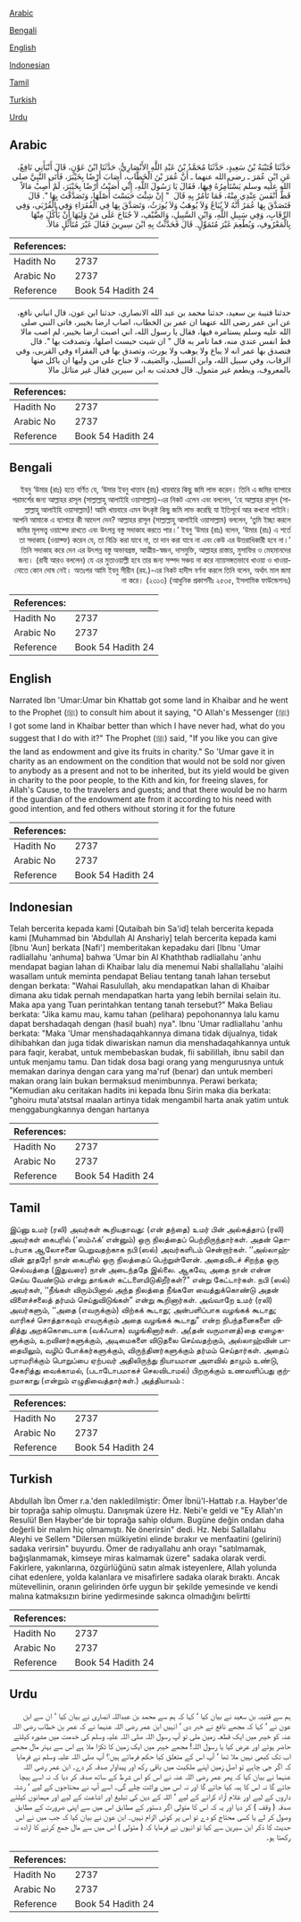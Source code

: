 [Arabic](#arabic)

[Bengali](#bengali)

[English](#english)

[Indonesian](#indonesian)

[Tamil](#tamil)

[Turkish](#turkish)

[Urdu](#urdu)

## Arabic


<div dir="rtl" lang="ar" style={{fontSize:'larger',backgroundColor:'#f8f9fa',padding:20}}>
حَدَّثَنَا قُتَيْبَةُ بْنُ سَعِيدٍ، حَدَّثَنَا مُحَمَّدُ بْنُ عَبْدِ اللَّهِ الأَنْصَارِيُّ، حَدَّثَنَا ابْنُ عَوْنٍ، قَالَ أَنْبَأَنِي نَافِعٌ، عَنِ ابْنِ عُمَرَ ـ رضى الله عنهما ـ أَنَّ عُمَرَ بْنَ الْخَطَّابِ، أَصَابَ أَرْضًا بِخَيْبَرَ، فَأَتَى النَّبِيَّ صلى الله عليه وسلم يَسْتَأْمِرُهُ فِيهَا، فَقَالَ يَا رَسُولَ اللَّهِ، إِنِّي أَصَبْتُ أَرْضًا بِخَيْبَرَ، لَمْ أُصِبْ مَالاً قَطُّ أَنْفَسَ عِنْدِي مِنْهُ، فَمَا تَأْمُرُ بِهِ قَالَ ‏ "‏ إِنْ شِئْتَ حَبَسْتَ أَصْلَهَا، وَتَصَدَّقْتَ بِهَا ‏"‏‏.‏ قَالَ فَتَصَدَّقَ بِهَا عُمَرُ أَنَّهُ لاَ يُبَاعُ وَلاَ يُوهَبُ وَلاَ يُورَثُ، وَتَصَدَّقَ بِهَا فِي الْفُقَرَاءِ وَفِي الْقُرْبَى، وَفِي الرِّقَابِ، وَفِي سَبِيلِ اللَّهِ، وَابْنِ السَّبِيلِ، وَالضَّيْفِ، لاَ جُنَاحَ عَلَى مَنْ وَلِيَهَا أَنْ يَأْكُلَ مِنْهَا بِالْمَعْرُوفِ، وَيُطْعِمَ غَيْرَ مُتَمَوِّلٍ‏.‏ قَالَ فَحَدَّثْتُ بِهِ ابْنَ سِيرِينَ فَقَالَ غَيْرَ مُتَأَثِّلٍ مَالاً‏.‏
</div>
<div style={{backgroundColor:'#f8f9fa',padding:20, marginBottom: 10}}><table> <thead> <tr> <th>References:</th> <th></th> </tr> </thead> <tbody><tr><td>Hadith No</td><td>2737</td></tr><tr><td>Arabic No</td><td>2737</td></tr><tr><td>Reference</td><td>Book 54 Hadith 24</td></tr></tbody></table></div>


<div dir="rtl" lang="ar" style={{fontSize:'larger',backgroundColor:'#f8f9fa',padding:20}}>
حدثنا قتيبة بن سعيد، حدثنا محمد بن عبد الله الانصاري، حدثنا ابن عون، قال انباني نافع، عن ابن عمر رضى الله عنهما ان عمر بن الخطاب، اصاب ارضا بخيبر، فاتى النبي صلى الله عليه وسلم يستامره فيها، فقال يا رسول الله، اني اصبت ارضا بخيبر، لم اصب مالا قط انفس عندي منه، فما تامر به قال " ان شيت حبست اصلها، وتصدقت بها ". قال فتصدق بها عمر انه لا يباع ولا يوهب ولا يورث، وتصدق بها في الفقراء وفي القربى، وفي الرقاب، وفي سبيل الله، وابن السبيل، والضيف، لا جناح على من وليها ان ياكل منها بالمعروف، ويطعم غير متمول. قال فحدثت به ابن سيرين فقال غير متاثل مالا
</div>
<div style={{backgroundColor:'#f8f9fa',padding:20, marginBottom: 10}}><table> <thead> <tr> <th>References:</th> <th></th> </tr> </thead> <tbody><tr><td>Hadith No</td><td>2737</td></tr><tr><td>Arabic No</td><td>2737</td></tr><tr><td>Reference</td><td>Book 54 Hadith 24</td></tr></tbody></table></div>

## Bengali


<div dir="rtl" lang="bn" style={{fontSize:'larger',backgroundColor:'#f8f9fa',padding:20}}>
ইবনু ‘উমার (রাঃ) হতে বর্ণিত যে, ‘উমার ইবনু খাত্তাব (রাঃ) খায়বারে কিছু জমি লাভ করেন। তিনি এ জমির ব্যাপারে পরামর্শের জন্য আল্লাহর রাসূল (সাল্লাল্লাহু আলাইহি ওয়াসাল্লাম)-এর নিকট এলেন এবং বললেন, ‘হে আল্লাহর রাসূল (সাল্লাল্লাহু আলাইহি ওয়াসাল্লাম)! আমি খায়বারে এমন উৎকৃষ্ট কিছু জমি লাভ করেছি যা ইতিপূর্বে আর কখনো পাইনি। আপনি আমাকে এ ব্যাপারে কী আদেশ দেন? আল্লাহর রাসূল (সাল্লাল্লাহু আলাইহি ওয়াসাল্লাম) বললেন, ‘তুমি ইচ্ছা করলে জমির মূলসত্ত্ব ওয়াক্ফে রাখতে এবং উৎপন্ন বস্তু সদাকাহ করতে পার।’ ইবনু ‘উমার (রাঃ) বলেন, ‘উমার (রাঃ) এ শর্তে তা সদাকাহ (ওয়াক্ফ) করেন যে, তা বিক্রি করা যাবে না, তা দান করা যাবে না এবং কেউ এর উত্তরাধিকারী হবে না।’ তিনি সদাকাহ করে দেন এর উৎপন্ন বস্তু অভাবগ্রস্ত, আত্মীয়-স্বজন, দাসমুক্তি, আল্লাহর রাস্তায়, মুসাফির ও মেহমানদের জন্য। (রাবী আরও বললেন) যে এর মুতাওয়াল্লী হবে তার জন্য সম্পদ সঞ্চয় না করে ন্যায়সঙ্গতভাবে খাওয়া ও খাওয়ানোতে কোন দোষ নেই। অতঃপর আমি ইবনু সীরীন (রহ.)-এর নিকট হাদীস বর্ণনা করলে তিনি বলেন, অর্থাৎ মাল জমা না করে। (২৩১৩) (আধুনিক প্রকাশনীঃ ২৫৩৫, ইসলামিক ফাউন্ডেশনঃ)
</div>
<div style={{backgroundColor:'#f8f9fa',padding:20, marginBottom: 10}}><table> <thead> <tr> <th>References:</th> <th></th> </tr> </thead> <tbody><tr><td>Hadith No</td><td>2737</td></tr><tr><td>Arabic No</td><td>2737</td></tr><tr><td>Reference</td><td>Book 54 Hadith 24</td></tr></tbody></table></div>

## English


<div dir="ltr" lang="en" style={{fontSize:'larger',backgroundColor:'#f8f9fa',padding:20}}>
Narrated Ibn 'Umar:Umar bin Khattab got some land in Khaibar and he went to the Prophet (ﷺ) to consult him about it saying, "O Allah's Messenger (ﷺ) I got some land in Khaibar better than which I have never had, what do you suggest that I do with it?" The Prophet (ﷺ) said, "If you like you can give the land as endowment and give its fruits in charity." So 'Umar gave it in charity as an endowment on the condition that would not be sold nor given to anybody as a present and not to be inherited, but its yield would be given in charity to the poor people, to the Kith and kin, for freeing slaves, for Allah's Cause, to the travelers and guests; and that there would be no harm if the guardian of the endowment ate from it according to his need with good intention, and fed others without storing it for the future
</div>
<div style={{backgroundColor:'#f8f9fa',padding:20, marginBottom: 10}}><table> <thead> <tr> <th>References:</th> <th></th> </tr> </thead> <tbody><tr><td>Hadith No</td><td>2737</td></tr><tr><td>Arabic No</td><td>2737</td></tr><tr><td>Reference</td><td>Book 54 Hadith 24</td></tr></tbody></table></div>

## Indonesian


<div dir="ltr" lang="id" style={{fontSize:'larger',backgroundColor:'#f8f9fa',padding:20}}>
Telah bercerita kepada kami [Qutaibah bin Sa'id] telah bercerita kepada kami [Muhammad bin 'Abdullah Al Anshariy] telah bercerita kepada kami [Ibnu 'Aun] berkata [Nafi'] memberitakan kepadaku dari [Ibnu 'Umar radliallahu 'anhuma] bahwa 'Umar bin Al Khaththab radliallahu 'anhu mendapat bagian lahan di Khaibar lalu dia menemui Nabi shallallahu 'alaihi wasallam untuk meminta pendapat Beliau tentang tanah lahan tersebut dengan berkata: "Wahai Rasulullah, aku mendapatkan lahan di Khaibar dimana aku tidak pernah mendapatkan harta yang lebih bernilai selain itu. Maka apa yang Tuan perintahkan tentang tanah tersebut?" Maka Beliau berkata: "Jika kamu mau, kamu tahan (pelihara) pepohonannya lalu kamu dapat bershadaqah dengan (hasil buah) nya". Ibnu 'Umar radliallahu 'anhu berkata: "Maka 'Umar menshadaqahkannya dimana tidak dijualnya, tidak dihibahkan dan juga tidak diwariskan namun dia menshadaqahkannya untuk para faqir, kerabat, untuk membebaskan budak, fii sabilillah, ibnu sabil dan untuk menjamu tamu. Dan tidak dosa bagi orang yang mengurusnya untuk memakan darinya dengan cara yang ma'ruf (benar) dan untuk memberi makan orang lain bukan bermaksud menimbunnya. Perawi berkata; "Kemudian aku ceritakan hadits ini kepada Ibnu Sirin maka dia berkata: "ghoiru muta'atstsal maalan artinya tidak mengambil harta anak yatim untuk menggabungkannya dengan hartanya
</div>
<div style={{backgroundColor:'#f8f9fa',padding:20, marginBottom: 10}}><table> <thead> <tr> <th>References:</th> <th></th> </tr> </thead> <tbody><tr><td>Hadith No</td><td>2737</td></tr><tr><td>Arabic No</td><td>2737</td></tr><tr><td>Reference</td><td>Book 54 Hadith 24</td></tr></tbody></table></div>

## Tamil


<div dir="ltr" lang="ta" style={{fontSize:'larger',backgroundColor:'#f8f9fa',padding:20}}>
இப்னு உமர் (ரலி) அவர்கள் கூறியதாவது: (என் தந்தை) உமர் பின் அல்கத்தாப் (ரலி) அவர்கள் கைபரில் (‘ஸம்ஃக்’ என்னும்) ஒரு நிலத்தைப் பெற்றிருந்தார்கள். அதன் தொடர்பாக ஆலோசனை பெறுவதற்காக நபி (ஸல்) அவர்களிடம் சென்றார்கள். ‘‘அல்லாஹ்வின் தூதரே! நான் கைபரில் ஒரு நிலத்தைப் பெற்றுள்ளேன். அதைவிடச் சிறந்த ஒரு செல்வத்தை (இதுவரை) நான் அடைந்ததே இல்லை. ஆகவே, அதை நான் என்ன செய்ய வேண்டும் என்று தாங்கள் கட்டளையிடுகிறீர்கள்?” என்று கேட்டார்கள். நபி (ஸல்) அவர்கள், ‘‘நீங்கள் விரும்பினால் அந்த நிலத்தை நீங்களே வைத்துக்கொண்டு அதன் விளைச்சலைத் தர்மம் செய்துவிடுங்கள்” என்று கூறினார்கள். அவ்வாறே உமர் (ரலி) அவர்களும், ‘‘அதை (எவருக்கும்) விற்கக் கூடாது; அன்பளிப்பாக வழங்கக் கூடாது; வாரிசுச் சொத்தாகவும் எவருக்கும் அதை வழங்கக் கூடாது” என்ற நிபந்தனைகளை விதித்து அறக்கொடையாக (வக்ஃபாக) வழங்கினார்கள். அ(தன் வருமானத்)தை ஏழைகளுக்கும், உறவினர்களுக்கும், அடிமைகளை விடுதலை செய்வதற்கும், அல்லாஹ்வின் பாதையிலும், வழிப் போக்கர்களுக்கும், விருந்தினர்களுக்கும் தர்மம் செய்தார்கள். அதைப் பராமரிக்கும் பொறுப்பை ஏற்பவர் அதிலிருந்து நியாயமான அளவில் தாமும் உண்டு, சேகரித்து வைக்காமல், (படாடோபமாகச் செலவிடாமல்) பிறருக்கும் உணவளிப்பது குற்றமாகாது (என்றும் எழுதிவைத்தார்கள்.) அத்தியாயம் :
</div>
<div style={{backgroundColor:'#f8f9fa',padding:20, marginBottom: 10}}><table> <thead> <tr> <th>References:</th> <th></th> </tr> </thead> <tbody><tr><td>Hadith No</td><td>2737</td></tr><tr><td>Arabic No</td><td>2737</td></tr><tr><td>Reference</td><td>Book 54 Hadith 24</td></tr></tbody></table></div>

## Turkish


<div dir="ltr" lang="tr" style={{fontSize:'larger',backgroundColor:'#f8f9fa',padding:20}}>
Abdullah İbn Ömer r.a.'den nakledilmiştir: Ömer İbnü'l-Hattab r.a. Hayber'de bir toprağa sahip olmuştu. Danışmak üzere Hz. Nebi'e geldi ve "Ey Allah'ın Resulü! Ben Hayber'de bir toprağa sahip oldum. Bugüne değin ondan daha değerli bir malım hiç olmamıştı. Ne önerirsin" dedi. Hz. Nebi Sallallahu Aleyhi ve Sellem "Dilersen mülkiyetini elinde bırakır ve menfaatini (gelirini) sadaka verirsin" buyurdu. Ömer de radıyallahu anh orayı "satılmamak, bağışlanmamak, kimseye miras kalmamak üzere" sadaka olarak verdi. Fakirlere, yakınlarına, özgürlüğünü satın almak isteyenlere, Allah yolunda cihat edenlere, yolda kalanlara ve misafirlere sadaka olarak bıraktı. Ancak mütevellinin, oranın gelirinden örfe uygun bir şekilde yemesinde ve kendi malına katmaksızın birine yedirmesinde sakınca olmadığını belirtti
</div>
<div style={{backgroundColor:'#f8f9fa',padding:20, marginBottom: 10}}><table> <thead> <tr> <th>References:</th> <th></th> </tr> </thead> <tbody><tr><td>Hadith No</td><td>2737</td></tr><tr><td>Arabic No</td><td>2737</td></tr><tr><td>Reference</td><td>Book 54 Hadith 24</td></tr></tbody></table></div>

## Urdu


<div dir="rtl" lang="ur" style={{fontSize:'larger',backgroundColor:'#f8f9fa',padding:20}}>
ہم سے قتیبہ بن سعید نے بیان کیا ‘ کہا کہ ہم سے محمد بن عبداللہ انصاری نے بیان کیا ‘ ان سے ابن عون نے ‘ کہا کہ مجھے نافع نے خبر دی ‘ انہیں ابن عمر رضی اللہ عنہما نے کہ عمر بن خطاب رضی اللہ عنہ کو خیبر میں ایک قطعہ زمین ملی تو آپ رسول اللہ صلی اللہ علیہ وسلم کی خدمت میں مشورہ کیلئے حاضر ہوئے اور عرض کیا یا رسول اللہ! مجھے خیبر میں ایک زمین کا ٹکڑا ملا ہے اس سے بہتر مال مجھے اب تک کبھی نہیں ملا تھا ‘ آپ اس کے متعلق کیا حکم فرماتے ہیں؟ آپ صلی اللہ علیہ وسلم نے فرمایا کہ اگر جی چاہے تو اصل زمین اپنے ملکیت میں باقی رکھ اور پیداوار صدقہ کر دے۔ ابن عمر رضی اللہ عنہما نے بیان کیا کہ پھر عمر رضی اللہ عنہ نے اس کو اس شرط کے ساتھ صدقہ کر دیا کہ نہ اسے بیچا جائے گا نہ اس کا ہبہ کیا جائے گا اور نہ اس میں وراثت چلے گی۔ اسے آپ نے محتاجوں کے لیے ‘ رشتہ داروں کے لیے اور غلام آزاد کرانے کے لیے ‘ اللہ کے دین کی تبلیغ اور اشاعت کے لیے اور مہمانوں کیلئے صدقہ ( وقف ) کر دیا اور یہ کہ اس کا متولی اگر دستور کے مطابق اس میں سے اپنی ضرورت کے مطابق وصول کر لے یا کسی محتاج کو دے تو اس پر کوئی الزام نہیں۔ ابن عون نے بیان کیا کہ جب میں نے اس حدیث کا ذکر ابن سیرین سے کیا تو انہوں نے فرمایا کہ ( متولی ) اس میں سے مال جمع کرنے کا ارادہ نہ رکھتا ہو۔
</div>
<div style={{backgroundColor:'#f8f9fa',padding:20, marginBottom: 10}}><table> <thead> <tr> <th>References:</th> <th></th> </tr> </thead> <tbody><tr><td>Hadith No</td><td>2737</td></tr><tr><td>Arabic No</td><td>2737</td></tr><tr><td>Reference</td><td>Book 54 Hadith 24</td></tr></tbody></table></div>